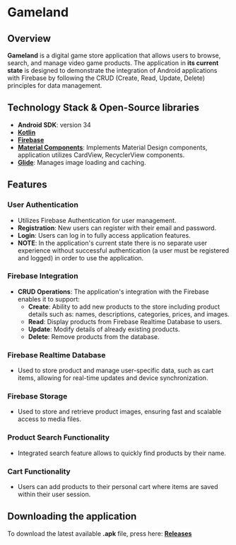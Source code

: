 # Gameland

## Overview
**Gameland** is a digital game store application that allows users to browse, search, and manage video game products. The application in **its current state** is designed to demonstrate the integration of Android applications with Firebase by following the CRUD (Create, Read, Update, Delete) principles for data management. 

## Technology Stack & Open-Source libraries
- **Android SDK**: version 34
- **[Kotlin](https://kotlinlang.org/docs/home.html)**
- **[Firebase](https://firebase.google.com/products/database)**
- **[Material Components](https://material.io/develop/android)**: Implements Material Design components, application utilizes CardView, RecyclerView components. 
- **[Glide](https://bumptech.github.io/glide/)**: Manages image loading and caching.
  
## Features

### User Authentication
  - Utilizes Firebase Authentication for user management.
  - **Registration**: New users can register with their email and password.
  - **Login**: Users can log in to fully access application features.
- **NOTE**: In the application's current state there is no separate user experience without successful authentication (a user must be registered and logged) in order to use the application.

### Firebase Integration
- **CRUD Operations**: The application's integration with the Firebase enables it to support:
  - **Create**: Ability to add new products to the store including product details such as: names, descriptions, categories, prices, and images.
  - **Read**:   Display products from Firebase Realtime Database to users.
  - **Update**: Modify details of already existing products.
  - **Delete**: Remove products from the database.

### Firebase Realtime Database
  - Used to store product and manage user-specific data, such as cart items, allowing for real-time updates and device synchronization.

### Firebase Storage
  - Used to store and retrieve product images, ensuring fast and scalable access to media files.

### Product Search Functionality
  - Integrated search feature allows to quickly find products by their name.

### Cart Functionality
  - Users can add products to their personal cart where items are saved within their user session.

## Downloading the application
To download the latest available **.apk** file, press here: **[Releases](https://github.com/alenasla/Gameland/releases)**





    
